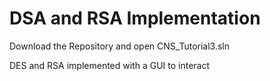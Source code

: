 # DSA and RSA Implementation

Download the Repository and open CNS_Tutorial3.sln

DES and RSA implemented with a GUI to interact
